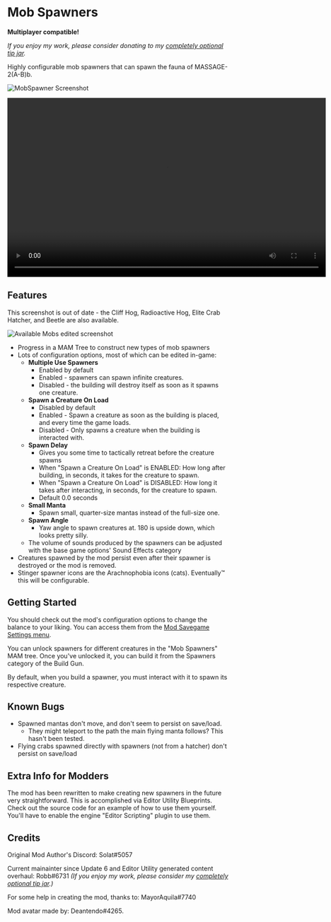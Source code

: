 # Mob Spawners

**Multiplayer compatible!**

_If you enjoy my work, please consider donating to my [completely optional tip jar](https://ko-fi.com/robb4)._

Highly configurable mob spawners that can spawn the fauna of MASSAGE-2(A-B)b.

![MobSpawner Screenshot](https://i.imgur.com/NeFSKWj.jpg)

<video controls="" width="720" height="405">
  <source src="https://i.imgur.com/wjWG2bv.mp4" autoplay="false" controls="true" type="video/mp4">
</video>

## Features

This screenshot is out of date - the Cliff Hog, Radioactive Hog, Elite Crab Hatcher, and Beetle are also available.

![Available Mobs edited screenshot](https://i.imgur.com/0CS7hDG.png)

- Progress in a MAM Tree to construct new types of mob spawners
- Lots of configuration options, most of which can be edited in-game:
  - **Multiple Use Spawners**
    - Enabled by default
    - Enabled - spawners can spawn infinite creatures.
    - Disabled - the building will destroy itself as soon as it spawns one creature.
  - **Spawn a Creature On Load**
    - Disabled by default
    - Enabled - Spawn a creature as soon as the building is placed, and every time the game loads.
    - Disabled - Only spawns a creature when the building is interacted with.
  - **Spawn Delay**
    - Gives you some time to tactically retreat before the creature spawns
    - When "Spawn a Creature On Load" is ENABLED: How long after building, in seconds, it takes for the creature to spawn.
    - When "Spawn a Creature On Load" is DISABLED: How long it takes after interacting, in seconds, for the creature to spawn.
    - Default 0.0 seconds
  - **Small Manta**
    - Spawn small, quarter-size mantas instead of the full-size one.
  - **Spawn Angle**
    - Yaw angle to spawn creatures at. 180 is upside down, which looks pretty silly.
  - The volume of sounds produced by the spawners can be adjusted with the base game options' Sound Effects category
- Creatures spawned by the mod persist even after their spawner is destroyed or the mod is removed.
- Stinger spawner icons are the Arachnophobia icons (cats). Eventually™ this will be configurable.

## Getting Started

You should check out the mod's configuration options to change the balance to your liking.
You can access them from the [Mod Savegame Settings menu](https://docs.ficsit.app/satisfactory-modding/latest/ForUsers/ConfiguringMods.html#_mod_savegame_settings).

You can unlock spawners for different creatures in the "Mob Spawners" MAM tree.
Once you've unlocked it, you can build it from the Spawners category of the Build Gun.

By default, when you build a spawner, you must interact with it to spawn its respective creature.

## Known Bugs

- Spawned mantas don't move, and don't seem to persist on save/load.
  - They might teleport to the path the main flying manta follows? This hasn't been tested.
- Flying crabs spawned directly with spawners (not from a hatcher) don't persist on save/load

## Extra Info for Modders

The mod has been rewritten to make creating new spawners in the future very straightforward.
This is accomplished via Editor Utility Blueprints.
Check out the source code for an example of how to use them yourself.
You'll have to enable the engine "Editor Scripting" plugin to use them.

## Credits

Original Mod Author's Discord: Solat#5057

Current mainainter since Update 6 and Editor Utility generated content overhaul: Robb#6731 _(If you enjoy my work, please consider my [completely optional tip jar](https://ko-fi.com/robb4).)_

For some help in creating the mod, thanks to: MayorAquila#7740

Mod avatar made by: Deantendo#4265.
